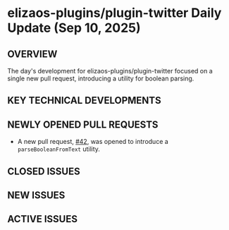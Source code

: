 # elizaos-plugins/plugin-twitter Daily Update (Sep 10, 2025)
## OVERVIEW 
The day's development for elizaos-plugins/plugin-twitter focused on a single new pull request, introducing a utility for boolean parsing.

## KEY TECHNICAL DEVELOPMENTS

## NEWLY OPENED PULL REQUESTS
- A new pull request, [#42](https://github.com/elizaos-plugins/plugin-twitter/pull/42), was opened to introduce a `parseBooleanFromText` utility.

## CLOSED ISSUES

## NEW ISSUES

## ACTIVE ISSUES